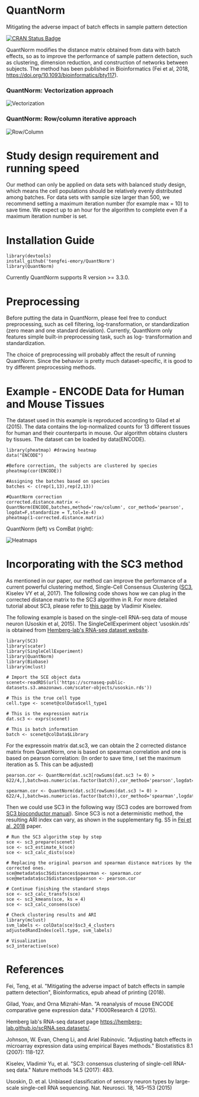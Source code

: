 # QuantNorm
Mitigating the adverse impact of batch effects in sample pattern detection

[![CRAN Status Badge](http://www.r-pkg.org/badges/version/QuantNorm)](http://cran.r-project.org/web/packages/QuantNorm)

QuantNorm modifies the distance matrix obtained from data with batch effects, so as to improve the performance of sample pattern detection, such as clustering, dimension reduction, and construction of networks between subjects. The method has been published in Bioinformatics (Fei et al, 2018, https://doi.org/10.1093/bioinformatics/bty117).


### QuantNorm: Vectorization approach
![Vectorization](https://github.com/tengfei-emory/Image/blob/master/f4.png)



### QuantNorm: Row/column iterative approach
![Row/Column](https://github.com/tengfei-emory/Image/blob/master/f5_4.png)

# Study design requirement and running speed

Our method can only be applied on data sets with balanced study design, which means the cell populations should be relatively evenly distributed among batches. For data sets with sample size larger than 500, we recommend setting a maximum iteration number (for example max = 10) to save time. We expect up to an hour for the algorithm to complete even if a maximum iteration number is set.

# Installation Guide
```{r}
library(devtools)
install_github('tengfei-emory/QuantNorm')
library(QuantNorm)
```
Currently QuantNorm supports R version >= 3.3.0.

# Preprocessing

Before putting the data in QuantNorm, please feel free to conduct preprocessing, such as cell filtering, log-transformation, or standardization (zero mean and one standard deviation). Currently, QuantNorm only features simple built-in preprocessing task, such as log- transformation and standardization. 

The choice of preprocessing will probably affect the result of running QuantNorm. Since the behavior is pretty much dataset-specific, it is good to try different preprocessing methods.

# Example - ENCODE Data for Human and Mouse Tissues
The dataset used in this example is reproduced according to Gilad et al (2015). The data contains the log-normalized counts for 13 different tissues for human and their counterparts in mouse. Our algorithm obtains clusters by tissues. The dataset can be loaded by data(ENCODE).

```{r}
library(pheatmap) #drawing heatmap
data("ENCODE")

#Before correction, the subjects are clustered by species
pheatmap(cor(ENCODE))

#Assigning the batches based on species
batches <- c(rep(1,13),rep(2,13))

#QuantNorm correction
corrected.distance.matrix <- QuantNorm(ENCODE,batches,method='row/column', cor_method='pearson', logdat=F,standardize = T,tol=1e-4)
pheatmap(1-corrected.distance.matrix)
```
QuantNorm (left) vs ComBat (right):

![Heatmaps](https://github.com/tengfei-emory/Image/blob/master/f7.png)

# Incorporating with the SC3 method

As mentioned in our paper, our method can improve the performance of a current powerful clustering method, Single-Cell Consensus Clustering ([SC3](http://www.bioconductor.org/packages/release/bioc/html/SC3.html), Kiselev VY et al, 2017). The following code shows how we can plug in the corrected distance matrix to the SC3 algorithm in R. For more detailed tutorial about SC3, please refer to [this page](http://www.bioconductor.org/packages/release/bioc/vignettes/SC3/inst/doc/SC3.html) by Vladimir Kiselev.

The following example is based on the single-cell RNA-seq data of mouse neuron (Usoskin et al, 2015). The SingleCellExperiment object 'usoskin.rds' is obtained from [Hemberg-lab's RNA-seq dataset website](https://hemberg-lab.github.io/scRNA.seq.datasets/mouse/brain/).

```{r}
library(SC3)
library(scater)
library(SingleCellExperiment)
library(QuantNorm)
library(Biobase)
library(mclust)

# Import the SCE object data
scenet<-readRDS(url('https://scrnaseq-public-datasets.s3.amazonaws.com/scater-objects/usoskin.rds'))

# This is the true cell type
cell.type <- scenet@colData$cell_type1

# This is the expression matrix
dat.sc3 <- exprs(scenet)

# This is batch information
batch <- scenet@colData$Library
```

For the expressoin matrix dat.sc3, we can obtain the 2 corrected distance matrix from QuantNorm, one is based on spearman correlation and one is based on pearson correlation: (In order to save time, I set the maximum iteration as 5. This can be adjusted)

```{r}
pearson.cor <- QuantNorm(dat.sc3[rowSums(dat.sc3 != 0) > 622/4,],batch=as.numeric(as.factor(batch)),cor_method='pearson',logdat=F,max=5)

spearman.cor <- QuantNorm(dat.sc3[rowSums(dat.sc3 != 0) > 622/4,],batch=as.numeric(as.factor(batch)),cor_method='spearman',logdat=F,max=5)
```
Then we could use SC3 in the following way (SC3 codes are borrowed from [SC3 bioconductor manual](http://www.bioconductor.org/packages/release/bioc/vignettes/SC3/inst/doc/SC3.html#singlecellexperiment-qc-and-scater)). Since SC3 is not a deterministic method, the resulting ARI index can vary, as shown in the supplementary fig. S5 in [Fei et al, 2018](https://doi.org/10.1093/bioinformatics/bty117) paper.

```{r}
# Run the SC3 algorithm step by step
sce <- sc3_prepare(scenet)
sce <- sc3_estimate_k(sce)
sce <- sc3_calc_dists(sce)

# Replacing the original pearson and spearman distance matrices by the corrected ones.
sce@metadata$sc3$distances$spearman <- spearman.cor
sce@metadata$sc3$distances$pearson <- pearson.cor

# Continue finishing the standard steps
sce <- sc3_calc_transfs(sce)
sce <- sc3_kmeans(sce, ks = 4)
sce <- sc3_calc_consens(sce)

# Check clustering results and ARI
library(mclust)
svm_labels <- colData(sce)$sc3_4_clusters
adjustedRandIndex(cell.type, svm_labels)

# Visualization
sc3_interactive(sce)
```

# References

Fei, Teng, et al. "Mitigating the adverse impact of batch effects in sample pattern detection", Bioinformatics, epub ahead of printing (2018).

Gilad, Yoav, and Orna Mizrahi-Man. "A reanalysis of mouse ENCODE comparative gene expression data." F1000Research 4 (2015).

Hemberg lab's RNA-seq dataset page https://hemberg-lab.github.io/scRNA.seq.datasets/.

Johnson, W. Evan, Cheng Li, and Ariel Rabinovic. "Adjusting batch effects in microarray expression data using empirical Bayes methods." Biostatistics 8.1 (2007): 118-127.

Kiselev, Vladimir Yu, et al. "SC3: consensus clustering of single-cell RNA-seq data." Nature methods 14.5 (2017): 483.

Usoskin, D. et al. Unbiased classification of sensory neuron types by large-scale single-cell RNA sequencing. Nat. Neurosci. 18, 145–153 (2015)


